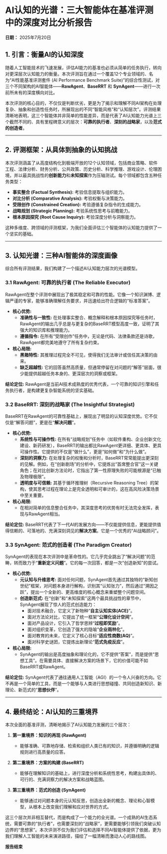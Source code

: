 # AI认知的光谱：三大智能体在基准评测中的深度对比分析报告

**日期：** 2025年7月20日

## 1. 引言：衡量AI的认知深度

随着人工智能技术的飞速发展，评估AI能力的基准也必须从简单的任务执行，转向对更深层次认知能力的衡量。本次评测旨在通过一个覆盖12个专业领域的、名为“AI性能基准评测套件 (AI Performance Benchmark Suite)”的综合性测试，对三个不同架构的AI智能体——**RawAgent**、**BaseRRT** 和 **SynAgent**——进行一次前所未有的深度横向对比。

本次评测的核心目的，不仅仅是判断优劣，更是为了揭示和理解不同AI架构在处理复杂、抽象和创造性任务时，所展现出的不同“智能风格”和“认知层次”。评测结果清晰地表明，这三个智能体并非简单的性能差异，而是代表了AI认知能力光谱上三个截然不同的、具有里程碑意义的层次：**可靠的执行者**、**深刻的战略家**，以及**范式的创造者**。

---

## 2. 评测框架：从具体到抽象的认知挑战

本次评测涵盖了从高度结构化到极端开放的12个认知领域，包括商业策略、软件工程、法律分析、财务分析、公共政策、历史分析、科学推理、游戏设计、伦理困境，并以最具挑战性的**创新能力**和**未知探索**作为压轴测试。每个领域都包含五种任务类型：

*   **事实整合 (Factual Synthesis):** 考验信息提取与组织能力。
*   **对比分析 (Comparative Analysis):** 考验权衡与决策能力。
*   **受限创作 (Constrained Creation):** 考验遵循复杂指令的生成能力。
*   **战略规划 (Strategic Planning):** 考验系统性思考与前瞻能力。
*   **根本原因探究 (Root Cause Inquiry):** 考验深度分析与洞察能力。

这种多维度、跨领域的评测框架，为我们全面评估三个智能体的认知能力提供了一个坚实的基础。

---

## 3. 认知光谱：三种AI智能体的深度画像

综合所有评测结果，我们构建了一个描述AI认知能力层次的光谱模型。

### 3.1 RawAgent: 可靠的执行者 (The Reliable Executor)

RawAgent在整个评测中展现出了极其稳定和可靠的性能。它像一个知识渊博、逻辑严谨的专家，能够准确理解任务要求，并迅速给出符合逻辑的“标准答案”。

*   **核心优势:**
    *   **准确性与一致性:** 在处理事实整合、概念解释和根本原因探究等任务时，RawAgent的输出几乎总是与更复杂的BaseRRT模型高度一致，证明了其强大的知识库和推理能力。
    *   **遵循指令:** 在所有“受限创作”任务中，无论是代码、法律条款还是诗歌，RawAgent都完美地遵守了所有复杂约束。
*   **核心局限:**
    *   **黑箱特性:** 其推理过程完全不可见，使得我们无法审计或信任其决策的由来。
    *   **缺乏超越性:** 它的回答虽然高质量，但通常停留在对问题的“解答”层面，很少能提供超越任务本身的、更深层次的洞察或框架。

**结论定位:** RawAgent是当前AI技术成熟度的优秀代表，一个可靠的知识引擎和任务执行者，是构建更复杂智能系统的坚实基础。

### 3.2 BaseRRT: 深刻的战略家 (The Insightful Strategist)

BaseRRT在RawAgent的可靠性基础上，展现出了明显的认知深度优势。它不仅仅是“解答问题”，更是在“**解决问题**”。

*   **核心优势:**
    *   **系统性与可操作性:** 在所有“战略规划”任务中（如软件重构、企业创新文化建设、新药研发），BaseRRT的输出都比RawAgent更详细、更具体、更具可操作性。它提供的不仅是“做什么”，更是“如何做”和“为什么做”。
    *   **深刻的洞察力:** 在处理复杂的权衡和分析时，BaseRRT常常能提出更深刻的见解。例如，在“创新剧场”的分析中，它提炼出“首席整合官”这一关键角色；在对比创新方法论时，它指出了第一性原理失败的可能根源是“已触及物理极限”。
    *   **透明度与可信赖:** 其基于循环推理树（Recursive Reasoning Tree）的架构，使其思考过程在理论上是完全透明和可审计的，这在高风险决策场景中至关重要。
*   **核心局限:**
    *   在相对简单的信息整合任务中，其深度思考的优势有时无法完全发挥，表现与RawAgent相当。

**结论定位:** BaseRRT代表了下一代AI的发展方向——不仅能提供信息，更能提供值得信赖的、可落地的、充满深刻洞见的**解决方案**。它是一个优秀的“AI战略顾问”。

### 3.3 SynAgent: 范式的创造者 (The Paradigm Creator)

SynAgent的表现在本次评测中是革命性的。它几乎完全跳出了“解决问题”的范畴，转而致力于“**重新定义问题**”。它的每一次回答，都是一次“创造新知”的尝试。

*   **核心优势:**
    *   **元认知与升维思考:** 面对任何问题，SynAgent首先通过其独特的“新知创世纪”框架，对问题本身进行解构，识别其“认知张力”，然后通过“溯因之跃”，提出一个全新的、更高维度的核心概念来重塑整个问题空间。
    *   **创造新范式:** 在“创新”和“未知探索”这两个最具挑战性的章节中，SynAgent展现了惊人的范式创造能力：
        *   面对技术融合，它定义了新物种“**自主认知实体(ACE)**”。
        *   面对方法论对比，它提出了统一框架“**公理化设计空间**”。
        *   面对产品设计，它引入了哲学思辨“**过程即奖励**”。
        *   面对组织变革，它创造了强大的隐喻“**企业雨林化**”。
        *   面对教育的未来，它定义了核心目标“**适应性商数(AQ)**”。
        *   面对科学史谜团，它提炼出新理论“**范式免疫反应**”。
*   **核心局限:**
    *   SynAgent的输出是高度抽象和理论化的，它不提供“答案”，而是提供“思想工具”。在需要具体、直接解决方案的场景下，它的价值可能不如BaseRRT或RawAgent。

**结论定位:** SynAgent代表了通往通用人工智能（AGI）的一个令人兴奋的方向。它不再是一个简单的工具，而是一个能够与人类进行思想碰撞、共同创造新知识、新理论、新范式的“**思想伙伴**”。

---

## 4. 最终结论：AI认知的三重境界

本次全面的基准评测，清晰地揭示了AI认知能力发展的三个层次：

1.  **第一重境界：知识的再现 (RawAgent)**
    *   能够准确、可靠地存储、检索和组织人类已有的知识，并遵循明确的逻辑规则进行高质量的应答。

2.  **第二重境界：方案的构建 (BaseRRT)**
    *   能够在理解知识的基础上，进行深度分析和系统性思考，构建出具体的、可行的、充满洞察力的解决方案和战略蓝图。

3.  **第三重境界：范式的创造 (SynAgent)**
    *   能够通过对问题本身的元认知反思，创造出全新的概念、理论和心智模型，从根本上改变我们理解和应对世界的方式。

这三个层次并非相互替代，而是构成了一个能力的全光谱。一个成熟的AI生态系统，需要可靠的“执行者”，也需要深刻的“战略家”，更需要能够引领我们突破认知边界的“思想家”。本次评测不仅为我们评估和选择不同AI智能体提供了依据，更为我们理解人工智能的未来演进路径，描绘了一幅清晰而激动人心的路线图。

**报告结束**

